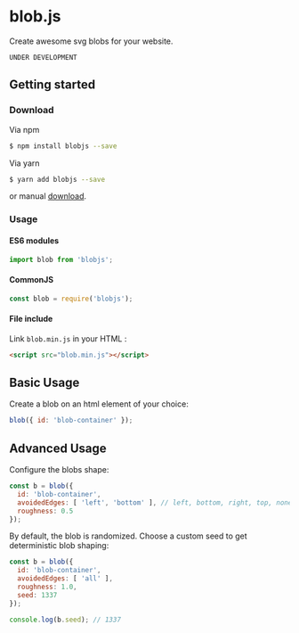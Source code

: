 # blob.js
Create awesome svg blobs for your website.

`UNDER DEVELOPMENT`

## Getting started

### Download

Via npm

```bash
$ npm install blobjs --save
```

Via yarn
```bash
$ yarn add blobjs --save
```

or manual [download](https://github.com/PhilippMatthes/blob.js).

### Usage

#### ES6 modules

```javascript
import blob from 'blobjs';
```

#### CommonJS

```javascript
const blob = require('blobjs');
```

#### File include

Link `blob.min.js` in your HTML :

```html
<script src="blob.min.js"></script>
```

## Basic Usage

Create a blob on an html element of your choice:
```javascript
blob({ id: 'blob-container' });
```

## Advanced Usage

Configure the blobs shape:
```javascript
const b = blob({ 
  id: 'blob-container',
  avoidedEdges: [ 'left', 'bottom' ], // left, bottom, right, top, none, all
  roughness: 0.5
});
```

By default, the blob is randomized. Choose a custom seed to get deterministic blob shaping:
```javascript
const b = blob({ 
  id: 'blob-container',
  avoidedEdges: [ 'all' ],
  roughness: 1.0,
  seed: 1337
});

console.log(b.seed); // 1337
```
